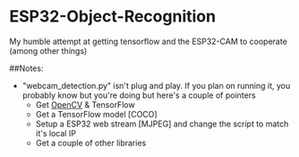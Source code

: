 # ESP32-Object-Recognition
My humble attempt at getting tensorflow and the ESP32-CAM to cooperate (among other things)

##Notes:
* "webcam_detection.py" isn't plug and play. If you plan on running it, you probably know but you're doing but here's a couple of pointers
  * Get [OpenCV](https://www.lfd.uci.edu/~gohlke/pythonlibs/) & TensorFlow
  * Get a TensorFlow model [COCO]
  * Setup a ESP32 web stream [MJPEG] and change the script to match it's local IP
  * Get a couple of other libraries
